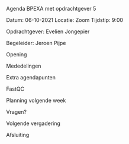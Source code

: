 Agenda BPEXA met opdrachtgever 5

Datum: 06-10-2021 Locatie: Zoom Tijdstip: 9:00

Opdrachtgever: Evelien Jongepier

Begeleider: Jeroen Pijpe

Opening

Mededelingen

Extra agendapunten

FastQC

Planning volgende week

Vragen?

Volgende vergadering

Afsluiting
